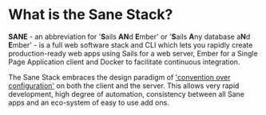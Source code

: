 # What is the Sane Stack?

**SANE** - an abbreviation for '**S**ails **AN**d **E**mber' or '**S**ails **A**ny database a**N**d **E**mber' - is a full web software stack and CLI which lets you rapidly create production-ready web apps using Sails for a web server, Ember for a Single Page Application client and Docker to facilitate continuous integration.

The Sane Stack embraces the design paradigm of ['convention over configuration'](http://en.wikipedia.org/wiki/Convention_over_configuration) on both the client and the server. This allows very rapid development, high degree of automation, consistency between all Sane apps and an eco-system of easy to use add ons. 
